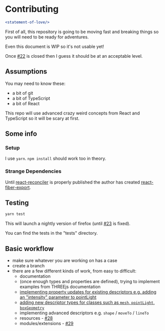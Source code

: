 # Contributing

```jsx
<statement-of-love/>
```

First of all, this repository is going to be moving fast and breaking things so you will need to be ready for adventures.

Even this document is WIP so it's not usable yet!

Once [#22](https://github.com/toxicFork/react-three-renderer-fiber/issues/22) is closed then I guess it should be at an acceptable level.

## Assumptions

You may need to know these:
- a bit of git
- a bit of TypeScript
- a bit of React

This repo will use advanced crazy weird concepts from React and TypeScript so it will be scary at first.

## Some info

### Setup

I use `yarn`. `npm install` should work too in theory.

### Strange Dependencies

Until [react-reconciler](https://www.npmjs.com/package/react-reconciler) is properly published the author has created [react-fiber-export](https://www.npmjs.com/package/react-fiber-export).

## Testing

```bash
yarn test
```

This will launch a nightly version of firefox (until [#23](https://github.com/toxicFork/react-three-renderer-fiber/issues/23) is fixed).

You can find the tests in the "tests" directory.

## Basic workflow
- make sure whatever you are working on has a case
- create a branch
- there are a few different kinds of work, from easy to difficult:
  - documentation
  - (once enough types and properties are defined), trying to implement examples from THREEjs documentation
  - [implementing property updates for existing descriptors e.g. adding an "intensity" parameter to pointLight](https://github.com/toxicFork/react-three-renderer-fiber/wiki/updating-descriptor-properties)
  - [adding new descriptor types for classes such as `mesh`, `pointLight`, `boxGeometry`](https://github.com/toxicFork/react-three-renderer-fiber/wiki/adding-a-new-descriptor)
  - implementing advanced descriptors e.g. `shape` / `moveTo` / `lineTo`
  - resources - [#28](https://github.com/toxicFork/react-three-renderer-fiber/issues/28)
  - modules/extensions - [#29](https://github.com/toxicFork/react-three-renderer-fiber/issues/29)
